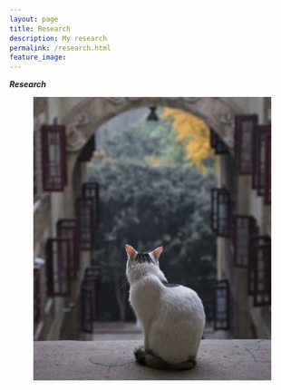 ```yaml
---
layout: page
title: Research
description: My research
permalink: /research.html
feature_image: 
---
```

***Research***
<div align="center">
  <img src=images/640.jpg height="500px" />
</div>


